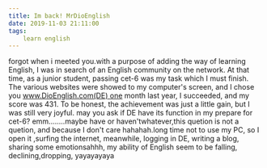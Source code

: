 ```yaml
---
title: Im back! MrDioEnglish
date: 2019-11-03 21:11:00
tags:
    learn english
---
```

forgot when i meeted you.with a purpose of adding the way of learning English, I was in search of an English community on the network. At that time, as a junior student, passing cet-6 was my task which I must finish. The various websites were showed to my computer's screen, and I chose you www.DioEnglish.com(DE) one month last year, I succeeded, and my score was 431. To be honest, the achievement was just a little gain, but I was still very joyful. may you ask if DE have its function in my prepare for cet-6? emm........maybe have or haven'twhatever,this quetion is not a quetion, and because I don't care hahahah.long time not to use my PC, so I open it ,surfing the internet, meanwhile, logging in DE, writing a blog, sharing some emotionsahhh, my ability of English seem to be falling, declining,dropping, yayayayaya